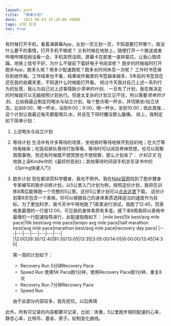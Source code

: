 ```yaml
---
layout: post
title:  "简单计划"
date:   2021-06-03 15:20:00 +0800
tags: 计划 生活
toc: true
---
```

有时候打开手机，看着满屏幕App，左划一页又划一页，不知道要打开哪个。我没什么要干的事情，打开手机干嘛呢？
又有时候在地铁上，随便打开一个推送或者哔哩哔哩视频没看一会，手机突然没网，屏幕卡在那里一直转菊花，让我心情烦躁。地铁上信号不好，为什么不提前下载好电子书阅读呢？
跑步的时候临时打开跑步App，跑多久呢？用多少配速跑呢？跑多长时间休息一次呢？
工作时书签保存到收件箱，工作结束也不看，结果收件箱里的书签越来越多，5年前的书签现在还在我的收藏夹里，不知道什么时候能打开看。
经过今天我对自己上述一系列行为的反思，我认为自己对上述事情缺少*简单的计划*。
一旦有了计划，我在做决定的时候就可以无脑按照计划执行。但是太复杂的计划又记不住，所以需要*简单的计划*。
比如我最近制定的喝水与站立计划，每个整点喝一杯水，并切换坐/站立状态。比如8:00，喝一杯水，站到9:00；9:00，喝一杯水，坐到10:00；依此类推...这个计划让我最近每天都能喝2L水，并且在下班时腰没那么酸痛。
综上，我制定如下简单计划：
1. 上述喝水与站立计划
2. 等待计划
    生活中有许多等待的场景，坐地铁时等待地铁开到目的地；在大厅等待电梯来；吃饭前排队等待打饭等等。等待时可以闭目养神冥想，也可以观察周围事物，但还有时候既不想冥想也不想观察，那么计划来了：
    *计划正文* 在地铁上读Kindle中的《最好的告别》；其他等待时间读手机京东读书中的《Spring快速入门》
3. 跑步计划
    现在都讲究科学健身，我也不例外。我在[Nike官网](https://www.nike.com/running/training-plans)找到了跑步健身专家编写的跑步训练计划，以5公里入门计划为例，按照这份计划，我将在训练8周后能够跑一个完整的5公里。这份5公里计划可以[点击这里](https://www.nike.com/pdf/Nike-Run-Club-5K-Training-Plan-Audio-Guided-Runs.pdf)下载。
    这份计划第8页包含一个表格，你可以根据自己的身体素质选择适当的速度作为目标。为了更加科学，我今天中午特地跑了1英里进行测试，我跑了12:40，而表格里最慢的一行是12:00，可见我的身体素质有多差。接下来8周我将以表格中最慢的一行配速指导进行，此配速指南如下：
    |mile best|5k best/avg mile pace|10k best/avg mile pace|tempo avg mile pace|half marathon best/avg mile pace|marathon best/avg mile pace|recovery day pace|
    |---|---|---|---|---|---|---|
    |12:00|39:30/12:40|81:30/13:05|13:35|3:05:00/14:05|6:00:00/13:45|14:30|

    第一周的计划如下：
    * Recovery Run 5分钟Recovery Pace
    * Speed Run 使用5K Pace跑1分钟，使用Recovery Pace跑1分钟，重复8次
    * Recovery Run 7分钟Recovery Pace
    * Speed Run 

    由于此部分内容较多，我先挖坑，以后再填

此外，所有可记录的内容都要可记录，比如：体重，5公里跑步相同配速的心率，静息心率，比特币、基金、房子。绘制变化曲线。
